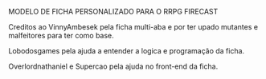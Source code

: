 MODELO DE FICHA PERSONALIZADO PARA O RRPG FIRECAST

Creditos ao VinnyAmbesek pela ficha multi-aba e por ter upado mutantes e malfeitores para ter como base.

Lobodosgames pela ajuda a entender a logica e programação da ficha.

Overlordnathaniel e Supercao pela ajuda no front-end da ficha.
